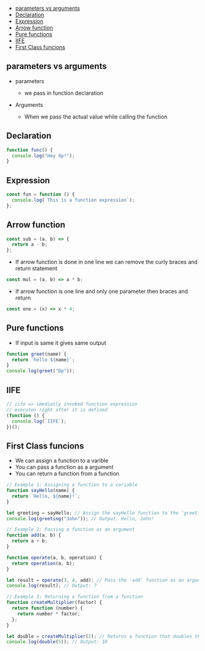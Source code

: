 - [parameters vs arguments](#parameters-vs-arguments)
- [Declaration](#declaration)
- [Expression](#expression)
- [Arrow function](#arrow-function)
- [Pure functions](#pure-functions)
- [IIFE](#iife)
- [First Class funcions](#first-class-funcions)
## parameters vs arguments

- parameters

  - we pass in function declaration

- Arguments
  - When we pass the actual value while calling the function

## Declaration

```js
function func() {
  console.log("Hey dp!");
}
```

## Expression

```js
const fun = function () {
  console.log(`This is a function expression`);
};
```

## Arrow function

```js
const sub = (a, b) => {
  return a - b;
};
```

- If arrow function is done in one line we can remove the curly braces and return statement

```js
const mul = (a, b) => a * b;
```

- If arrow function is one line and only one parameter then braces and return

```js
const one = (x) => x * 4;
```

## Pure functions

- If input is same it gives same output

```js
function greet(name) {
  return `hello ${name}`;
}
console.log(greet("Dp"));
```

## IIFE

```js
// iife => imediatly invoked function expression
// executes right after it is defined
(function () {
  console.log(`IIFE`);
})();
```
## First Class funcions
- We can assign a function to a varible
- You can pass a function as a argument
- You can return a function from a function
```js
// Example 1: Assigning a function to a variable
function sayHello(name) {
  return `Hello, ${name}!`;
}

let greeting = sayHello; // Assign the sayHello function to the 'greeting' variable
console.log(greeting("John")); // Output: Hello, John!

// Example 2: Passing a function as an argument
function add(a, b) {
  return a + b;
}

function operate(a, b, operation) {
  return operation(a, b);
}

let result = operate(3, 4, add); // Pass the 'add' function as an argument
console.log(result); // Output: 7

// Example 3: Returning a function from a function
function createMultiplier(factor) {
  return function (number) {
    return number * factor;
  };
}

let double = createMultiplier(2); // Returns a function that doubles the input
console.log(double(5)); // Output: 10
```
